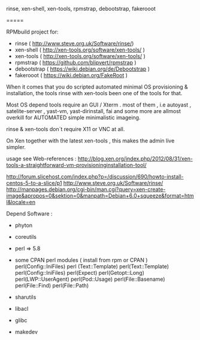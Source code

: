 rinse, xen-shell, xen-tools, rpmstrap, debootstrap, fakerooot

=====

RPMbuild project for:

- rinse ( http://www.steve.org.uk/Software/rinse/)
- xen-shell ( http://xen-tools.org/software/xen-tools/ )
- xen-tools ( http://xen-tools.org/software/xen-tools/ )
- rpmstrap ( https://github.com/blipvert/rpmstrap )
- debootstrap ( https://wiki.debian.org/de/Debootstrap )
- fakerooot ( https://wiki.debian.org/FakeRoot )


When it comes that you do scripted automated minimal OS provisioning & installation, 
the tools rinse with xen-tools been one of  the  tools for that.

Most OS depend tools require an GUI  / Xterm .
most of them , i.e  autoyast , satelite-server , yast-vm, yast-dirinstall, fai and some more
are allmost overkill  for AUTOMATED simple minimalistic imageing. 

rinse & xen-tools  don´t require X11 or VNC at all.

On Xen together with the latest xen-tools , this makes the admin live simpler.


usage see  Web-references :
http://blog.xen.org/index.php/2012/08/31/xen-tools-a-straightforward-vm-provisioninginstallation-tool/

http://forum.slicehost.com/index.php?p=/discussion/690/howto-install-centos-5-to-a-slice/p1
http://www.steve.org.uk/Software/rinse/
http://manpages.debian.org/cgi-bin/man.cgi?query=xen-create-image&apropos=0&sektion=0&manpath=Debian+6.0+squeeze&format=html&locale=en


Depend Software :

- phyton 
- coreutils
- perl => 5.8
- some CPAN perl modules ( install from rpm or CPAN )
     perl(Config::IniFiles)
     perl (Text::Template)
     perl(Text::Template)
     perl(Config::IniFiles)
     perl(Expect)
     perl(Getopt::Long)
     perl(LWP::UserAgent)
     perl(Pod::Usage)
     perl(File::Basename)
     perl(File::Find)
     perl(File::Path)

- sharutils
- libacl
- glibc
- makedev

